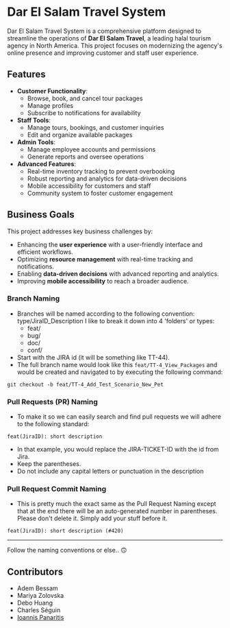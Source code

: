 # Dar El Salam Travel System

Dar El Salam Travel System is a comprehensive platform designed to streamline the operations of **Dar El Salam Travel**, a leading halal tourism agency in North America. This project focuses on modernizing the agency's online presence and improving customer and staff user experience.

## Features

- **Customer Functionality**: 
  - Browse, book, and cancel tour packages
  - Manage profiles
  - Subscribe to notifications for availability
- **Staff Tools**: 
  - Manage tours, bookings, and customer inquiries
  - Edit and organize available packages
- **Admin Tools**:
  - Manage employee accounts and permissions
  - Generate reports and oversee operations
- **Advanced Features**:
  - Real-time inventory tracking to prevent overbooking
  - Robust reporting and analytics for data-driven decisions
  - Mobile accessibility for customers and staff
  - Community system to foster customer engagement

## Business Goals

This project addresses key business challenges by:
- Enhancing the **user experience** with a user-friendly interface and efficient workflows.
- Optimizing **resource management** with real-time tracking and notifications.
- Enabling **data-driven decisions** with advanced reporting and analytics.
- Improving **mobile accessibility** to reach a broader audience.

### Branch Naming

- Branches will be named according to the following convention: type/JiraID_Description
  I like to break it down into 4 'folders' or types:
    - feat/
    - bug/
    - doc/
    - conf/
- Start with the JIRA id (it will be something like TT-44).
- The full branch name would look like this `feat/TT-4_View_Packages` and would be created and navigated to by executing the following command:

```
git checkout -b feat/TT-4_Add_Test_Scenario_New_Pet
```

### Pull Requests (PR) Naming

- To make it so we can easily search and find pull requests we will adhere to the following standard:

```
feat(JiraID): short description
```

- In that example, you would replace the JIRA-TICKET-ID with the id from Jira.
- Keep the parentheses.
- Do not include any capital letters or punctuation in the description

### Pull Request Commit Naming

- This is pretty much the exact same as the Pull Request Naming except that at the end there will be an auto-generated number in parentheses. Please don't delete it. Simply add your stuff before it.

```
feat(JiraID): short description (#420)
```
---
Follow the naming conventions or else.. :upside_down_face:	

## Contributors

- Adem Bessam
- Mariya Zolovska
- Debo Huang
- Charles Séguin
- [Ioannis Panaritis](github.com/ioannisp03)

